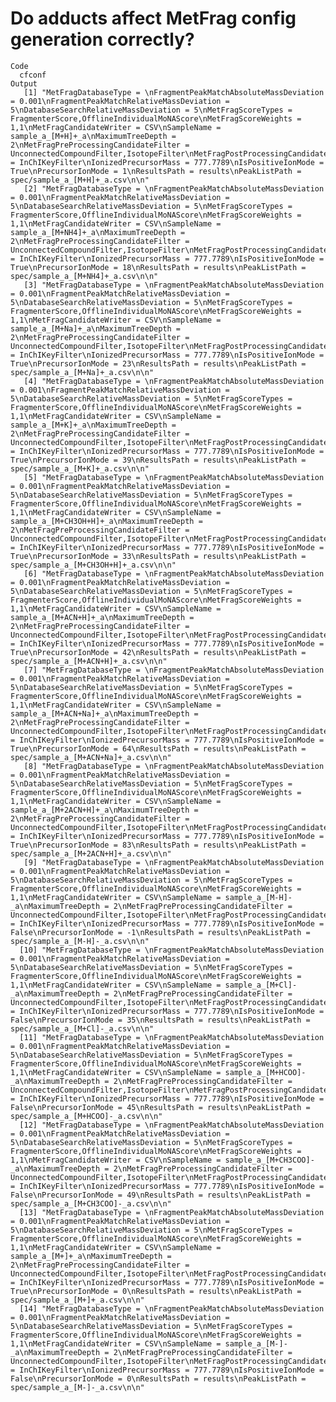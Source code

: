# Do adducts affect MetFrag config generation correctly?

    Code
      cfconf
    Output
       [1] "MetFragDatabaseType = \nFragmentPeakMatchAbsoluteMassDeviation = 0.001\nFragmentPeakMatchRelativeMassDeviation = 5\nDatabaseSearchRelativeMassDeviation = 5\nMetFragScoreTypes = FragmenterScore,OfflineIndividualMoNAScore\nMetFragScoreWeights = 1,1\nMetFragCandidateWriter = CSV\nSampleName = sample_a_[M+H]+_a\nMaximumTreeDepth = 2\nMetFragPreProcessingCandidateFilter = UnconnectedCompoundFilter,IsotopeFilter\nMetFragPostProcessingCandidateFilter = InChIKeyFilter\nIonizedPrecursorMass = 777.7789\nIsPositiveIonMode = True\nPrecursorIonMode = 1\nResultsPath = results\nPeakListPath = spec/sample_a_[M+H]+_a.csv\n\n"             
       [2] "MetFragDatabaseType = \nFragmentPeakMatchAbsoluteMassDeviation = 0.001\nFragmentPeakMatchRelativeMassDeviation = 5\nDatabaseSearchRelativeMassDeviation = 5\nMetFragScoreTypes = FragmenterScore,OfflineIndividualMoNAScore\nMetFragScoreWeights = 1,1\nMetFragCandidateWriter = CSV\nSampleName = sample_a_[M+NH4]+_a\nMaximumTreeDepth = 2\nMetFragPreProcessingCandidateFilter = UnconnectedCompoundFilter,IsotopeFilter\nMetFragPostProcessingCandidateFilter = InChIKeyFilter\nIonizedPrecursorMass = 777.7789\nIsPositiveIonMode = True\nPrecursorIonMode = 18\nResultsPath = results\nPeakListPath = spec/sample_a_[M+NH4]+_a.csv\n\n"        
       [3] "MetFragDatabaseType = \nFragmentPeakMatchAbsoluteMassDeviation = 0.001\nFragmentPeakMatchRelativeMassDeviation = 5\nDatabaseSearchRelativeMassDeviation = 5\nMetFragScoreTypes = FragmenterScore,OfflineIndividualMoNAScore\nMetFragScoreWeights = 1,1\nMetFragCandidateWriter = CSV\nSampleName = sample_a_[M+Na]+_a\nMaximumTreeDepth = 2\nMetFragPreProcessingCandidateFilter = UnconnectedCompoundFilter,IsotopeFilter\nMetFragPostProcessingCandidateFilter = InChIKeyFilter\nIonizedPrecursorMass = 777.7789\nIsPositiveIonMode = True\nPrecursorIonMode = 23\nResultsPath = results\nPeakListPath = spec/sample_a_[M+Na]+_a.csv\n\n"          
       [4] "MetFragDatabaseType = \nFragmentPeakMatchAbsoluteMassDeviation = 0.001\nFragmentPeakMatchRelativeMassDeviation = 5\nDatabaseSearchRelativeMassDeviation = 5\nMetFragScoreTypes = FragmenterScore,OfflineIndividualMoNAScore\nMetFragScoreWeights = 1,1\nMetFragCandidateWriter = CSV\nSampleName = sample_a_[M+K]+_a\nMaximumTreeDepth = 2\nMetFragPreProcessingCandidateFilter = UnconnectedCompoundFilter,IsotopeFilter\nMetFragPostProcessingCandidateFilter = InChIKeyFilter\nIonizedPrecursorMass = 777.7789\nIsPositiveIonMode = True\nPrecursorIonMode = 39\nResultsPath = results\nPeakListPath = spec/sample_a_[M+K]+_a.csv\n\n"            
       [5] "MetFragDatabaseType = \nFragmentPeakMatchAbsoluteMassDeviation = 0.001\nFragmentPeakMatchRelativeMassDeviation = 5\nDatabaseSearchRelativeMassDeviation = 5\nMetFragScoreTypes = FragmenterScore,OfflineIndividualMoNAScore\nMetFragScoreWeights = 1,1\nMetFragCandidateWriter = CSV\nSampleName = sample_a_[M+CH3OH+H]+_a\nMaximumTreeDepth = 2\nMetFragPreProcessingCandidateFilter = UnconnectedCompoundFilter,IsotopeFilter\nMetFragPostProcessingCandidateFilter = InChIKeyFilter\nIonizedPrecursorMass = 777.7789\nIsPositiveIonMode = True\nPrecursorIonMode = 33\nResultsPath = results\nPeakListPath = spec/sample_a_[M+CH3OH+H]+_a.csv\n\n"
       [6] "MetFragDatabaseType = \nFragmentPeakMatchAbsoluteMassDeviation = 0.001\nFragmentPeakMatchRelativeMassDeviation = 5\nDatabaseSearchRelativeMassDeviation = 5\nMetFragScoreTypes = FragmenterScore,OfflineIndividualMoNAScore\nMetFragScoreWeights = 1,1\nMetFragCandidateWriter = CSV\nSampleName = sample_a_[M+ACN+H]+_a\nMaximumTreeDepth = 2\nMetFragPreProcessingCandidateFilter = UnconnectedCompoundFilter,IsotopeFilter\nMetFragPostProcessingCandidateFilter = InChIKeyFilter\nIonizedPrecursorMass = 777.7789\nIsPositiveIonMode = True\nPrecursorIonMode = 42\nResultsPath = results\nPeakListPath = spec/sample_a_[M+ACN+H]+_a.csv\n\n"    
       [7] "MetFragDatabaseType = \nFragmentPeakMatchAbsoluteMassDeviation = 0.001\nFragmentPeakMatchRelativeMassDeviation = 5\nDatabaseSearchRelativeMassDeviation = 5\nMetFragScoreTypes = FragmenterScore,OfflineIndividualMoNAScore\nMetFragScoreWeights = 1,1\nMetFragCandidateWriter = CSV\nSampleName = sample_a_[M+ACN+Na]+_a\nMaximumTreeDepth = 2\nMetFragPreProcessingCandidateFilter = UnconnectedCompoundFilter,IsotopeFilter\nMetFragPostProcessingCandidateFilter = InChIKeyFilter\nIonizedPrecursorMass = 777.7789\nIsPositiveIonMode = True\nPrecursorIonMode = 64\nResultsPath = results\nPeakListPath = spec/sample_a_[M+ACN+Na]+_a.csv\n\n"  
       [8] "MetFragDatabaseType = \nFragmentPeakMatchAbsoluteMassDeviation = 0.001\nFragmentPeakMatchRelativeMassDeviation = 5\nDatabaseSearchRelativeMassDeviation = 5\nMetFragScoreTypes = FragmenterScore,OfflineIndividualMoNAScore\nMetFragScoreWeights = 1,1\nMetFragCandidateWriter = CSV\nSampleName = sample_a_[M+2ACN+H]+_a\nMaximumTreeDepth = 2\nMetFragPreProcessingCandidateFilter = UnconnectedCompoundFilter,IsotopeFilter\nMetFragPostProcessingCandidateFilter = InChIKeyFilter\nIonizedPrecursorMass = 777.7789\nIsPositiveIonMode = True\nPrecursorIonMode = 83\nResultsPath = results\nPeakListPath = spec/sample_a_[M+2ACN+H]+_a.csv\n\n"  
       [9] "MetFragDatabaseType = \nFragmentPeakMatchAbsoluteMassDeviation = 0.001\nFragmentPeakMatchRelativeMassDeviation = 5\nDatabaseSearchRelativeMassDeviation = 5\nMetFragScoreTypes = FragmenterScore,OfflineIndividualMoNAScore\nMetFragScoreWeights = 1,1\nMetFragCandidateWriter = CSV\nSampleName = sample_a_[M-H]-_a\nMaximumTreeDepth = 2\nMetFragPreProcessingCandidateFilter = UnconnectedCompoundFilter,IsotopeFilter\nMetFragPostProcessingCandidateFilter = InChIKeyFilter\nIonizedPrecursorMass = 777.7789\nIsPositiveIonMode = False\nPrecursorIonMode = -1\nResultsPath = results\nPeakListPath = spec/sample_a_[M-H]-_a.csv\n\n"           
      [10] "MetFragDatabaseType = \nFragmentPeakMatchAbsoluteMassDeviation = 0.001\nFragmentPeakMatchRelativeMassDeviation = 5\nDatabaseSearchRelativeMassDeviation = 5\nMetFragScoreTypes = FragmenterScore,OfflineIndividualMoNAScore\nMetFragScoreWeights = 1,1\nMetFragCandidateWriter = CSV\nSampleName = sample_a_[M+Cl]-_a\nMaximumTreeDepth = 2\nMetFragPreProcessingCandidateFilter = UnconnectedCompoundFilter,IsotopeFilter\nMetFragPostProcessingCandidateFilter = InChIKeyFilter\nIonizedPrecursorMass = 777.7789\nIsPositiveIonMode = False\nPrecursorIonMode = 35\nResultsPath = results\nPeakListPath = spec/sample_a_[M+Cl]-_a.csv\n\n"         
      [11] "MetFragDatabaseType = \nFragmentPeakMatchAbsoluteMassDeviation = 0.001\nFragmentPeakMatchRelativeMassDeviation = 5\nDatabaseSearchRelativeMassDeviation = 5\nMetFragScoreTypes = FragmenterScore,OfflineIndividualMoNAScore\nMetFragScoreWeights = 1,1\nMetFragCandidateWriter = CSV\nSampleName = sample_a_[M+HCOO]-_a\nMaximumTreeDepth = 2\nMetFragPreProcessingCandidateFilter = UnconnectedCompoundFilter,IsotopeFilter\nMetFragPostProcessingCandidateFilter = InChIKeyFilter\nIonizedPrecursorMass = 777.7789\nIsPositiveIonMode = False\nPrecursorIonMode = 45\nResultsPath = results\nPeakListPath = spec/sample_a_[M+HCOO]-_a.csv\n\n"     
      [12] "MetFragDatabaseType = \nFragmentPeakMatchAbsoluteMassDeviation = 0.001\nFragmentPeakMatchRelativeMassDeviation = 5\nDatabaseSearchRelativeMassDeviation = 5\nMetFragScoreTypes = FragmenterScore,OfflineIndividualMoNAScore\nMetFragScoreWeights = 1,1\nMetFragCandidateWriter = CSV\nSampleName = sample_a_[M+CH3COO]-_a\nMaximumTreeDepth = 2\nMetFragPreProcessingCandidateFilter = UnconnectedCompoundFilter,IsotopeFilter\nMetFragPostProcessingCandidateFilter = InChIKeyFilter\nIonizedPrecursorMass = 777.7789\nIsPositiveIonMode = False\nPrecursorIonMode = 49\nResultsPath = results\nPeakListPath = spec/sample_a_[M+CH3COO]-_a.csv\n\n" 
      [13] "MetFragDatabaseType = \nFragmentPeakMatchAbsoluteMassDeviation = 0.001\nFragmentPeakMatchRelativeMassDeviation = 5\nDatabaseSearchRelativeMassDeviation = 5\nMetFragScoreTypes = FragmenterScore,OfflineIndividualMoNAScore\nMetFragScoreWeights = 1,1\nMetFragCandidateWriter = CSV\nSampleName = sample_a_[M+]+_a\nMaximumTreeDepth = 2\nMetFragPreProcessingCandidateFilter = UnconnectedCompoundFilter,IsotopeFilter\nMetFragPostProcessingCandidateFilter = InChIKeyFilter\nIonizedPrecursorMass = 777.7789\nIsPositiveIonMode = True\nPrecursorIonMode = 0\nResultsPath = results\nPeakListPath = spec/sample_a_[M+]+_a.csv\n\n"               
      [14] "MetFragDatabaseType = \nFragmentPeakMatchAbsoluteMassDeviation = 0.001\nFragmentPeakMatchRelativeMassDeviation = 5\nDatabaseSearchRelativeMassDeviation = 5\nMetFragScoreTypes = FragmenterScore,OfflineIndividualMoNAScore\nMetFragScoreWeights = 1,1\nMetFragCandidateWriter = CSV\nSampleName = sample_a_[M-]-_a\nMaximumTreeDepth = 2\nMetFragPreProcessingCandidateFilter = UnconnectedCompoundFilter,IsotopeFilter\nMetFragPostProcessingCandidateFilter = InChIKeyFilter\nIonizedPrecursorMass = 777.7789\nIsPositiveIonMode = False\nPrecursorIonMode = 0\nResultsPath = results\nPeakListPath = spec/sample_a_[M-]-_a.csv\n\n"              

